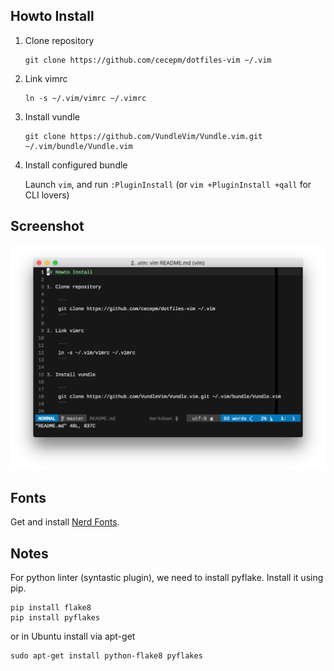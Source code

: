 ## Howto Install

1. Clone repository

    ```
    git clone https://github.com/cecepm/dotfiles-vim ~/.vim
    ```

2. Link vimrc

    ```
    ln -s ~/.vim/vimrc ~/.vimrc
    ```

3. Install vundle

    ```
    git clone https://github.com/VundleVim/Vundle.vim.git ~/.vim/bundle/Vundle.vim
    ```

4. Install configured bundle

    Launch `vim`, and run `:PluginInstall` (or `vim +PluginInstall +qall` for CLI lovers)

## Screenshot

![vim](https://raw.githubusercontent.com/cecepm/dotfiles/master/screenshot/vim_20151218.png)


## Fonts

Get and install [Nerd Fonts](https://github.com/ryanoasis/nerd-fonts).

## Notes

For python linter (syntastic plugin), we need to install pyflake. Install it
using pip.

```
pip install flake8
pip install pyflakes
```

or in Ubuntu install via apt-get

```
sudo apt-get install python-flake8 pyflakes
```
